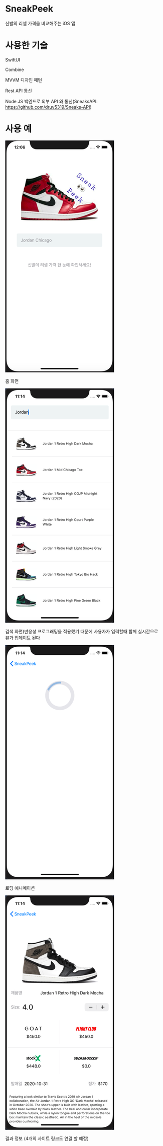 # SneakPeek
신발의 리셀 가격을 비교해주는 iOS 앱

# 사용한 기술
SwiftUI

Combine

MVVM 디자인 패턴

Rest API 통신

Node JS 백엔드로 외부 API 와 통신(SneaksAPI: https://github.com/druv5319/Sneaks-API)


# 사용 예


![alt text](https://github.com/junbangg/SneakPeek/blob/master/img/home.png?raw=true)

홈 화면

![alt text](https://github.com/junbangg/SneakPeek/blob/master/img/search.png?raw=true)

검색 화면(반응성 프로그래밍을 적용했기 때문에 사용자가 입력할때 함께 실시간으로 뷰가 업데이트 된다

![alt text](https://github.com/junbangg/SneakPeek/blob/master/img/load.png?raw=true)

로딩 애니메이션

![alt text](https://github.com/junbangg/SneakPeek/blob/master/img/result.png?raw=true)

결과 정보
(4개의 사이트 링크도 연결 할 예정)


